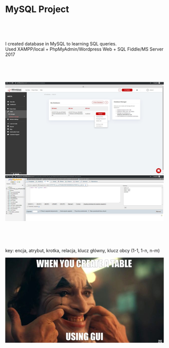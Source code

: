 # MySQL Project
<br><br><br>

I created database in MySQL to learning SQL queries. 
<br>
Used XAMPP/local + PhpMyAdmin/Wordpress Web + SQL Fiddle/MS Server 2017

<br><br><br>

![alt text](/img/database.jpg "pic1")
![alt text](/img/database2.jpg "pic2")

<br><br><br><br>
key: encja, atrybut, krotka, relacja, klucz główny, klucz obcy (1-1, 1-n, n-m)

![alt text](/img/Joker.jpg "pic3")

